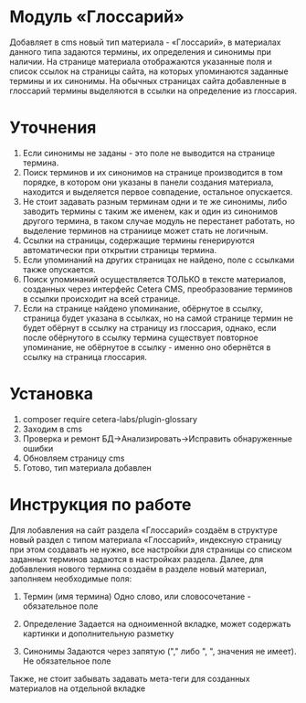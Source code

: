 # Модуль «Глоссарий»
Добавляет в cms новый тип материала - «Глоссарий», в материалах данного типа задаются термины, их определения и синонимы при наличии. На странице материала отображаются указанные поля и список ссылок на страницы сайта, на которых упоминаются заданные термины и их синонимы. На обычных страницах сайта добавленные в глоссарий термины выделяются в ссылки на определение из глоссария.

# Уточнения
1. Если синонимы не заданы - это поле не выводится на странице термина.
2. Поиск терминов и их синонимов на странице производится в том порядке, в котором они указаны в панели создания материала, находится и выделяется первое совпадение, остальное опускается.
3. Не стоит задавать разным терминам одни и те же синонимы, либо заводить термины с таким же именем, как и один из синонимов другого термина, в таком случае модуль не перестанет работать, но выделение терминов на страниице может стать не логичным.
4. Ссылки на страницы, содержащие термины генерируются автоматически при открытии страницы термина.
5. Если упоминаний на других страницах не найдено, поле с ссылками также опускается.
6. Поиск упоминаний осуществляется ТОЛЬКО в тексте материалов, созданных через интерфейс Cetera CMS, преобразование терминов в ссылки происходит на всей странице.
7. Если на странице найдено упоминание, обёрнутое в ссылку, страница будет указана в ссылках, но на самой странице термин не будет обёрнут в ссылку на страницу из глоссария, однако, если после обёрнутого в ссылку термина существует повторное упоминание, не обёрнутое в ссылку - именно оно обернётся в ссылку на страница глоссария.

# Установка
1. composer require cetera-labs/plugin-glossary
2. Заходим в cms
3. Проверка и ремонт БД->Анализировать->Исправить обнаруженные ошибки
4. Обновляем страницу cms
5. Готово, тип материала добавлен


# Инструкция по работе
Для лобавления на сайт раздела «Глоссарий» создаём в структуре новый раздел с типом материала «Глоссарий», индексную страницу при этом создавать не нужно, все настройки для страницы со списком заданных терминов задаются в настройках раздела. Далее, для добавления нового термина создаём в разделе новый материал, заполняем необходимые поля:

1. Термин (имя термина)
Одно слово, или словосочетание - обязательное поле

2. Определение
Задается на одноименной вкладке, может содержать картинки и дополнительную разметку

3. Синонимы
Задаются через запятую ("," либо ", ", значения не имеет). Не обязательное поле

Также, не стоит забывать задавать мета-теги для созданных материалов на отдельной вкладке